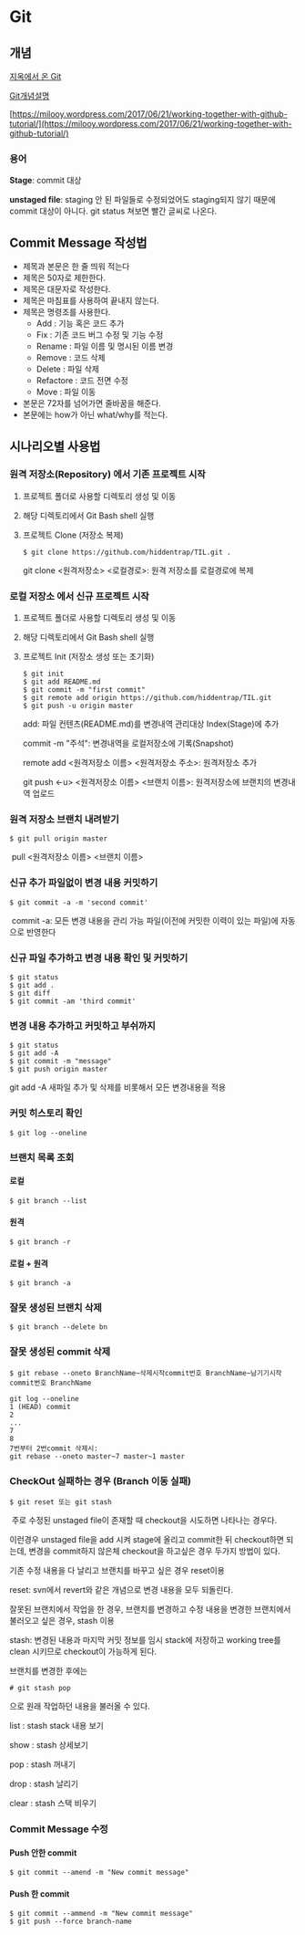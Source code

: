 # Git

## 개념

[지옥에서 온 Git](https://opentutorials.org/course/2708/15606)

[Git개념설명](https://blog.naver.com/good_ray/221844822318)

[https://milooy.wordpress.com/2017/06/21/working-together-with-github-tutorial/](https://milooy.wordpress.com/2017/06/21/working-together-with-github-tutorial/)

### 용어

**Stage**: commit 대상

**unstaged file**: staging 안 된 파일들로 수정되었어도 staging되지 않기 때문에 commit 대상이 아니다. git status 쳐보면 빨간 글씨로 나온다.

## Commit Message 작성법

- 제목과 본문은 한 줄 띄워 적는다
- 제목은 50자로 제한한다.
- 제목은 대문자로 작성한다.
- 제목은 마침표를 사용하여 끝내지 않는다.
- 제목은 명령조를 사용한다.
  - Add : 기능 혹은 코드 추가
  - Fix : 기존 코드 버그 수정 및 기능 수정
  - Rename : 파일 이름 및 명시된 이름 변경
  - Remove : 코드 삭제
  - Delete : 파일 삭제
  - Refactore : 코드 전면 수정
  - Move : 파일 이동
- 본문은 72자를 넘어가면 줄바꿈을 해준다.
- 본문에는 how가 아닌 what/why를 적는다.

## 시나리오별 사용법

### 원격 저장소(Repository) 에서 기존 프로젝트 시작

1. 프로젝트 폴더로 사용할 디렉토리 생성 및 이동

2. 해당 디렉토리에서 Git Bash shell 실행

3. 프로젝트 Clone (저장소 복제)

   ```
   $ git clone https://github.com/hiddentrap/TIL.git .
   ```
   
   git clone <원격저장소> <로컬경로>: 원격 저장소를 로컬경로에 복제

### 로컬 저장소 에서 신규 프로젝트 시작

1. 프로젝트 폴더로 사용할 디렉토리 생성 및 이동

2. 해당 디렉토리에서 Git Bash shell 실행

3. 프로젝트 Init (저장소 생성 또는 초기화)

   ```
   $ git init
   $ git add README.md
   $ git commit -m "first commit"
   $ git remote add origin https://github.com/hiddentrap/TIL.git
   $ git push -u origin master
   ```
   
   add: 파일 컨텐츠(README.md)를 변경내역 관리대상 Index(Stage)에 추가
   
   commit -m "주석": 변경내역을 로컬저장소에 기록(Snapshot)
   
   remote add <원격저장소 이름> <원격저장소 주소>: 원격저장소 추가
   
   git push <-u> <원격저장소 이름> <브랜치 이름>: 원격저장소에 브랜치의 변경내역 업로드

### 원격 저장소 브랜치 내려받기

```
$ git pull origin master
```

​	pull <원격저장소 이름> <브랜치 이름>

### 신규 추가 파일없이 변경 내용 커밋하기

```
$ git commit -a -m 'second commit'
```

​	commit -a: 모든 변경 내용을 관리 가능 파일(이전에 커밋한 이력이 있는 파일)에 자동으로 반영한다

### 신규 파일 추가하고 변경 내용 확인 및 커밋하기

```
$ git status
$ git add .
$ git diff
$ git commit -am 'third commit'
```

### 변경 내용 추가하고 커밋하고 부쉬까지

```
$ git status
$ git add -A
$ git commit -m "message"
$ git push origin master
```

git add -A 새파일 추가 및 삭제를 비롯해서 모든 변경내용을 적용

### 커밋 히스토리 확인

```
$ git log --oneline
```

### 브랜치 목록 조회

#### 로컬

```
$ git branch --list
```

#### 원격

```
$ git branch -r
```

#### 로컬 + 원격

```
$ git branch -a
```

### 잘못 생성된 브랜치 삭제

```
$ git branch --delete bn
```

### 잘못 생성된 commit 삭제

```
$ git rebase --oneto BranchName~삭제시작commit번호 BranchName~남기기시작commit번호 BranchName
```

```
git log --oneline
1 (HEAD) commit
2
...
7
8
7번부터 2번commit 삭제시:
git rebase --oneto master~7 master~1 master
```



### CheckOut 실패하는 경우 (Branch 이동 실패)

```
$ git reset 또는 git stash
```

​	주로 수정된 unstaged file이 존재할 때 checkout을 시도하면 나타나는 경우다.

이런경우 unstaged file을 add 시켜 stage에 올리고 commit한 뒤 checkout하면 되는데, 변경을 commit하지 않은체 checkout을 하고싶은 경우 두가지 방법이 있다.

기존 수정 내용을 다 날리고 브랜치를 바꾸고 싶은 경우 reset이용

reset: svn에서 revert와 같은 개념으로 변경 내용을 모두 되돌린다.

잘못된 브랜치에서 작업을 한 경우, 브랜치를 변경하고 수정 내용을 변경한 브랜치에서 불러오고 싶은 경우, stash 이용

stash: 변경된 내용과 마지막 커밋 정보를 임시 stack에 저장하고 working tree를 clean 시키므로 checkout이 가능하게 된다. 

브랜치를 변경한 후에는

```
# git stash pop
```

으로 원래 작업하던 내용을 불러올 수 있다.

list : stash stack 내용 보기

show : stash 상세보기

pop : stash 꺼내기

drop : stash 날리기

clear : stash 스택 비우기

### Commit Message 수정

#### Push 안한 commit

```
$ git commit --amend -m "New commit message"
```

#### Push 한 commit

```
$ git commit --ammend -m "New commit message"
$ git push --force branch-name
```

